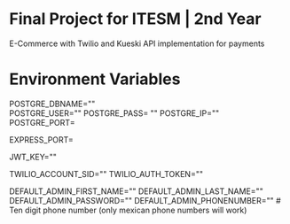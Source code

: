 # Final Project for ITESM | 2nd Year 
E-Commerce with Twilio and Kueski API implementation for payments


# Environment Variables
POSTGRE_DBNAME=""  
POSTGRE_USER="" 
POSTGRE_PASS= ""
POSTGRE_IP=""               
POSTGRE_PORT=                  

EXPRESS_PORT=

JWT_KEY=""

TWILIO_ACCOUNT_SID=""
TWILIO_AUTH_TOKEN=""

DEFAULT_ADMIN_FIRST_NAME=""
DEFAULT_ADMIN_LAST_NAME=""
DEFAULT_ADMIN_PASSWORD="" 
DEFAULT_ADMIN_PHONENUMBER="" # Ten digit phone number (only mexican phone numbers will work)
